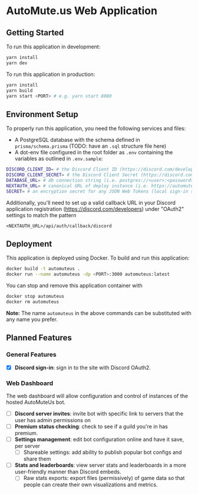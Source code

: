 # AutoMute.us Web Application

## Getting Started

To run this application in development:

```bash
yarn install
yarn dev
```

To run this application in production:

```bash
yarn install
yarn build
yarn start <PORT> # e.g. yarn start 8080
```

## Environment Setup

To properly run this application, you need the following services and files:

- A PostgreSQL database with the schema defined in `prisma/schema.prisma` (TODO: have an `.sql` structure file here)
- A dot-env file configured in the root folder as `.env` containing the variables as outlined in `.env.sample`:

```bash
DISCORD_CLIENT_ID= # the Discord Client ID (https://discord.com/developers)
DISCORD_CLIENT_SECRET= # the Discord Client Secret (https://discord.com/developers)
DATABASE_URL= # db connection string (i.e. postgres://<user>:<password>@<host>:<port>/<db>)
NEXTAUTH_URL= # canonical URL of deploy instance (i.e. https://automute.us)
SECRET= # an encryption secret for any JSON Web Tokens (local sign-in sessions)
```

Additionally, you'll need to set up a valid callback URL in your Discord application registration (https://discord.com/developers) under "OAuth2" settings to match the pattern

```
<NEXTAUTH_URL>/api/auth/callback/discord
```

## Deployment

This application is deployed using Docker. To build and run this application:

```bash
docker build -t automuteus .
docker run --name automuteus -dp <PORT>:3000 automuteus:latest
```

You can stop and remove this application container with

```bash
docker stop automuteus
docker rm automuteus
```

**Note:** The name `automuteus` in the above commands can be substituted with any name you prefer.

## Planned Features

### General Features

- [x] **Discord sign-in**: sign in to the site with Discord OAuth2.

### Web Dashboard

The web dashboard will allow configuration and control of instances of the hosted AutoMuteUs bot.

- [ ] **Discord server invites**: invite bot with specific link to servers that the user has admin permissions on
- [ ] **Premium status checking**: check to see if a guild you're in has premium.
- [ ] **Settings management**: edit bot configuration online and have it save, per server
  - [ ] Shareable settings: add ability to publish popular bot configs and share them
- [ ] **Stats and leaderboards**: view server stats and leaderboards in a more user-friendly manner than Discord embeds.
  - [ ] Raw stats exports: export files (permissively) of game data so that people can create their own visualizations and metrics.
